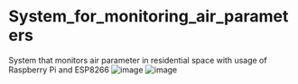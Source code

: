 # System_for_monitoring_air_parameters
System that monitors air parameter in residential space with usage of Raspberry Pi and ESP8266
![image](https://user-images.githubusercontent.com/64144389/157025535-fd2e0c5f-dcbe-43e9-a2e7-8f9cca1ebfb1.png)
![image](https://user-images.githubusercontent.com/64144389/157025711-2f5434bb-0cd7-43fc-8336-9c54c8dbbca1.png)
